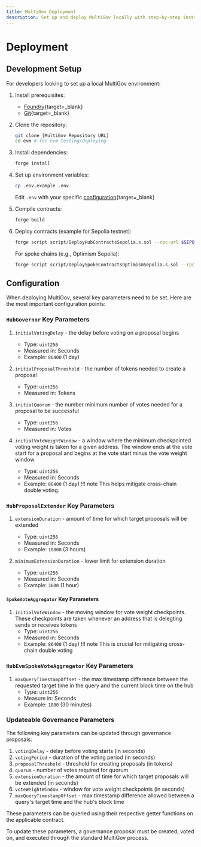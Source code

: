 ```yaml
---
title: MultiGov Deployment
description: Set up and deploy MultiGov locally with step-by-step instructions for configuring, compiling, and deploying smart contracts across chains.
---
```


# Deployment 

## Development Setup
<!-- check out the getting started page first -->
For developers looking to set up a local MultiGov environment:

1. Install prerequisites:
    - [Foundry](https://book.getfoundry.sh/getting-started/installation){target=\_blank}
    - [Git](https://git-scm.com/downloads){target=\_blank}
   
2. Clone the repository:
   ```bash
   git clone [MultiGov Repository URL]
   cd evm # for evm testing/deploying
   ```

3. Install dependencies:
   ```bash
   forge install
   ```

4. Set up environment variables:
   ```bash
   cp .env.example .env
   ```
   Edit `.env` with your specific [configuration](/docs/build/multigov/deployment/#configuration){target=\_blank}

5. Compile contracts:
   ```bash
   forge build
   ```

6. Deploy contracts (example for Sepolia testnet):
   ```bash
   forge script script/DeployHubContractsSepolia.s.sol --rpc-url $SEPOLIA_RPC_URL --broadcast
   ```

   For spoke chains (e.g., Optimism Sepolia):
   ```bash
   forge script script/DeploySpokeContractsOptimismSepolia.s.sol --rpc-url $OPTIMISM_SEPOLIA_RPC_URL --broadcast
   ```

## Configuration

When deploying MultiGov, several key parameters need to be set. Here are the most important configuration points:

### `HubGovernor` Key Parameters

1. `initialVotingDelay` - the delay before voting on a proposal begins
    - Type: `uint256`
    - Measured in: Seconds
    - Example: `86400` (1 day)

2. `initialProposalThreshold` - the number of tokens needed to create a proposal
    - Type: `uint256`
    - Measured in: Tokens

3. `initialQuorum` - the number minimum number of votes needed for a proposal to be successful
    - Type: `uint256`
    - Measured in: Votes

4. `initialVoteWeightWindow` - a window where the minimum checkpointed voting weight is taken for a given address. The window ends at the vote start for a proposal and begins at the vote start minus the vote weight window
    - Type: `uint256`
    - Measured in: Seconds
    - Example: `86400` (1 day)
    !!! note
        This helps mitigate cross-chain double voting.

### `HubProposalExtender` Key Parameters

1. `extensionDuration` - amount of time for which target proposals will be extended
    - Type: `uint256`
    - Measured in: Seconds
    - Example: `10800` (3 hours)

2. `minimumExtensionDuration` - lower limit for extension duration
    - Type: `uint256`
    - Measured in: Seconds
    - Example: `3600` (1 hour)

#### `SpokeVoteAggregator` Key Parameters

1. `initialVoteWindow` - the moving window for vote weight checkpoints. These checkpoints are taken whenever an address that is delegting sends or receives tokens
    - Type: `uint256`
    - Measured in: Seconds
    - Example: `86400` (1 day)
    !!! note
        This is crucial for mitigating cross-chain double voting

### `HubEvmSpokeVoteAggregator` Key Parameters
1. `maxQueryTimestampOffset` - the max timestamp difference between the requested target time in the query and the current block time on the hub
    - Type: `uint256`
    - Measure in: Seconds
    - Example: `1800` (30 minutes)

### Updateable Governance Parameters

The following key parameters can be updated through governance proposals:

1. `votingDelay` - delay before voting starts (in seconds)
2. `votingPeriod` - duration of the voting period (in seconds)
3. `proposalThreshold` - threshold for creating proposals (in tokens)
4. `quorum` - number of votes required for quorum
5. `extensionDuration` - the amount of time for which target proposals will be extended (in seconds)
6. `voteWeightWindow` - window for vote weight checkpoints (in seconds)
7. `maxQueryTimestampOffset` - max timestamp difference allowed between a query's target time and the hub's block time

These parameters can be queried using their respective getter functions on the applicable contract.

To update these parameters, a governance proposal must be created, voted on, and executed through the standard MultiGov process.

